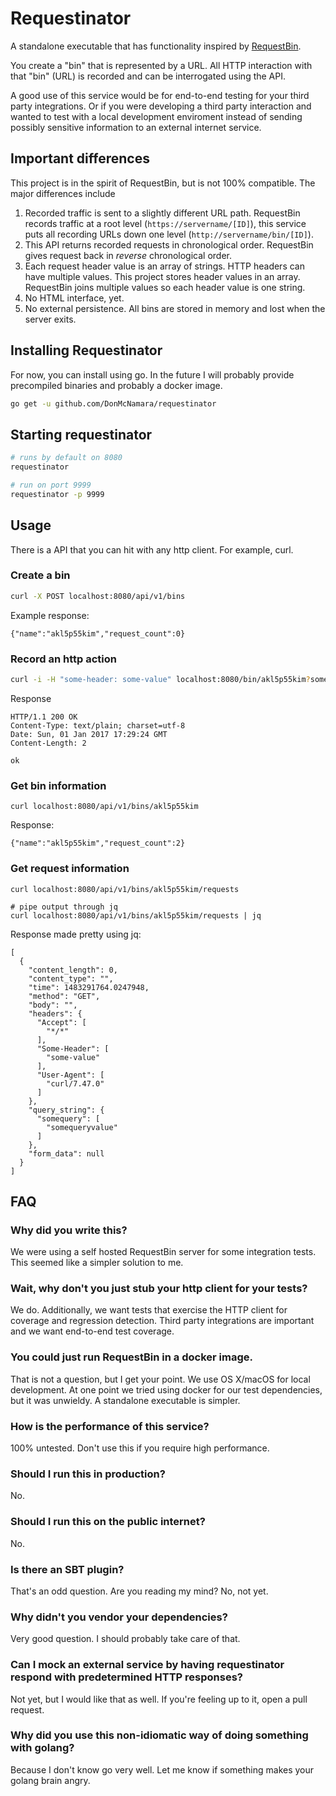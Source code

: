 # Requestinator

A standalone executable that has functionality inspired by [RequestBin](https://requestb.in/).

You create a "bin" that is represented by a URL. All HTTP interaction with that "bin" (URL) is recorded and can be interrogated using the API.

A good use of this service would be for end-to-end testing for your third party integrations. Or if you were developing a third party interaction and wanted to test with a local development enviroment instead of sending possibly sensitive information to an external internet service.

## Important differences

This project is in the spirit of RequestBin, but is not 100% compatible. The major differences include

1. Recorded traffic is sent to a slightly different URL path. RequestBin records traffic at a root level (`https://servername/[ID]`), this service puts all recording URLs down one level (`http://servername/bin/[ID]`).
2. This API returns recorded requests in chronological order. RequestBin gives request back in *reverse* chronological order.
3. Each request header value is an array of strings. HTTP headers can have multiple values. This project stores header values in an array. RequestBin joins multiple values so each header value is one string.
4. No HTML interface, yet.
5. No external persistence. All bins are stored in memory and lost when the server exits.

## Installing Requestinator

For now, you can install using go. In the future I will probably provide precompiled binaries and probably a docker image.

```bash
go get -u github.com/DonMcNamara/requestinator
```

## Starting requestinator
```bash
# runs by default on 8080
requestinator

# run on port 9999
requestinator -p 9999  
```

## Usage
There is a API that you can hit with any http client. For example, curl.

### Create a bin
```bash
curl -X POST localhost:8080/api/v1/bins
```

Example response:
```
{"name":"akl5p55kim","request_count":0}
```

### Record an http action
```bash
curl -i -H "some-header: some-value" localhost:8080/bin/akl5p55kim?somequery=somequeryvalue
```

Response
```
HTTP/1.1 200 OK
Content-Type: text/plain; charset=utf-8
Date: Sun, 01 Jan 2017 17:29:24 GMT
Content-Length: 2

ok
```

### Get bin information
```
curl localhost:8080/api/v1/bins/akl5p55kim
```

Response:
```
{"name":"akl5p55kim","request_count":2}
```

### Get request information
```
curl localhost:8080/api/v1/bins/akl5p55kim/requests

# pipe output through jq
curl localhost:8080/api/v1/bins/akl5p55kim/requests | jq
```

Response made pretty using jq:
```
[
  {
    "content_length": 0,
    "content_type": "",
    "time": 1483291764.0247948,
    "method": "GET",
    "body": "",
    "headers": {
      "Accept": [
        "*/*"
      ],
      "Some-Header": [
        "some-value"
      ],
      "User-Agent": [
        "curl/7.47.0"
      ]
    },
    "query_string": {
      "somequery": [
        "somequeryvalue"
      ]
    },
    "form_data": null
  }
]
```

## FAQ

### Why did you write this?
We were using a self hosted RequestBin server for some integration tests. This seemed like a simpler solution to me.

### Wait, why don't you just stub your http client for your tests?
We do. Additionally, we want tests that exercise the HTTP client for coverage and regression detection. Third party integrations are important and we want end-to-end test coverage.

### You could just run RequestBin in a docker image.
That is not a question, but I get your point. We use OS X/macOS for local development. At one point we tried using docker for our test dependencies, but it was unwieldy. A standalone executable is simpler.

### How is the performance of this service?
100% untested. Don't use this if you require high performance.

### Should I run this in production?
No.

### Should I run this on the public internet?
No.

### Is there an SBT plugin?
That's an odd question. Are you reading my mind? No, not yet.

### Why didn't you vendor your dependencies?
Very good question. I should probably take care of that.

### Can I mock an external service by having requestinator respond with predetermined HTTP responses?
Not yet, but I would like that as well. If you're feeling up to it, open a pull request.

### Why did you use this non-idiomatic way of doing something with golang?
Because I don't know go very well. Let me know if something makes your golang brain angry.
